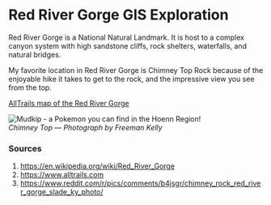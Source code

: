 <!-- Heading 1 -->
# Red River Gorge GIS Exploration

<!-- Paragraph 1 -->
Red River Gorge is a National Natural Landmark.
It is host to a complex canyon system with high sandstone cliffs, rock shelters, waterfalls, and natural bridges.

My favorite location in Red River Gorge is Chimney Top Rock because of the enjoyable hike it takes to get to the rock, and the impressive view you see from the top.

<!-- Link to web page -->
<!-- [My map of the Hoenn Region from the Pokemon video games!](https://www.alltrails.com/explore/us/kentucky/pine-ridge) -->

[AllTrails map of the Red River Gorge](https://www.alltrails.com/explore/us/kentucky/pine-ridge)

<!-- Heading 1 -->
<!-- Mudkip - a Pokemon you can find in the Hoenn Region! -->
<!-- Display PNG image from a different server. Notice the exclamation mark ! -->
![Mudkip - a Pokemon you can find in the Hoenn Region!](https://preview.redd.it/fpbhjrmaqvn21.jpg?width=640&crop=smart&auto=webp&s=93013bd222ff175b71257f8c8c003ad473e81d7e)    
*Chimney Top — Photograph by Freeman Kelly*



<!-- 
    This is a comment. The above line grabs a PNG from a URL and will display it as an image. The "Mudkip - a Pokemon you can find in the Hoenn Region!" text inside the brackets is called an Alt property and is used in case the image is corrupted or for browsers that don't display images (they exist). 
-->

<!-- Heading 3 -->
### Sources
1. https://en.wikipedia.org/wiki/Red_River_Gorge
2. https://www.alltrails.com
3. https://www.reddit.com/r/pics/comments/b4jsgr/chimney_rock_red_river_gorge_slade_ky_photo/